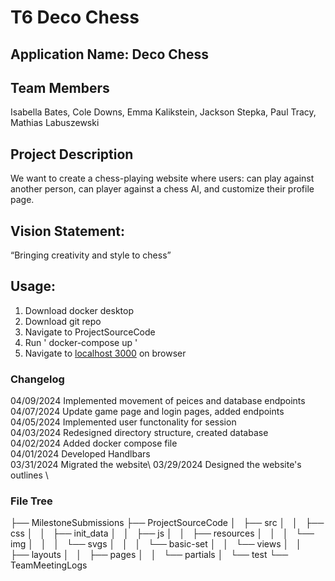 # T6 Deco Chess
## Application Name: Deco Chess
## Team Members
Isabella Bates, Cole Downs, Emma Kalikstein, 
Jackson Stepka, Paul Tracy, Mathias Labuszewski

## Project Description
We want to create a chess-playing website where users: can play against another person, can player against a chess AI, and customize their profile page. 

## Vision Statement: 
“Bringing creativity and style to chess”

## Usage:
1. Download docker desktop
2. Download git repo
3. Navigate to ProjectSourceCode
4. Run ' docker-compose up '
5. Navigate to [localhost 3000](http://localhost:3000/) on browser

### Changelog
04/09/2024 Implemented movement of peices and database endpoints\
04/07/2024 Update game page and login pages, added endpoints\
04/05/2024 Implemented user functonality for session\
04/03/2024 Redesigned directory structure, created database\
04/02/2024 Added docker compose file\
04/01/2024 Developed Handlbars\
03/31/2024 Migrated the website\ 
03/29/2024 Designed the website's outlines \

###  File Tree
├── MilestoneSubmissions
├── ProjectSourceCode
│   ├── src
│   │   ├── css
│   │   ├── init_data
│   │   ├── js
│   │   ├── resources
│   │   │   └── img
│   │   │       └── svgs
│   │   │           └── basic-set
│   │   └── views
│   │       ├── layouts
│   │       ├── pages
│   │       └── partials
│   └── test
└── TeamMeetingLogs